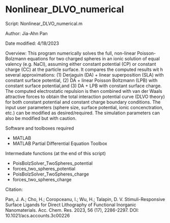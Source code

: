 # Nonlinear_DLVO_numerical

Script: Nonlinear_DLVO_numerical.m

Author: Jia-Ahn Pan

Date modified: 4/18/2023

Overview: 
This program numerically solves the full, non-linear Poisson-Bolzmann 
equations for two charged spheres in an ionic solution of equal valency (e.g. NaCl),
assuming either constant potential (CP) or constant charge (CC) at the particle surface.
It compares the computed results wit    h several approximations: (1) Derjaguin (DA) + 
linear superposition (SLA) with constant surface potential, (2) DA + linear Poisson Boltzmann (LPB) 
with constant surface potential,and (3) DA + LPB with constant surface charge. The computed
electrostatic repulsion is then combined with van der Waals attractive forces to obtain
the total interaction potential curve (DLVO theory) for both constant potential
and constant charge boundary conditions.
    The input user parameters (sphere size, surface potential, ionic 
concenctration, etc.) can be modified as desired/required. The simulation
parameters can also be modified but with caution.

Software and toolboxes required
- MATLAB
- MATLAB Partial Differential Equation Toolbox

Intermediate functions (at the end of this script)
- PoisBolzSolver_TwoSpheres_potential
- forces_two_spheres_potential
- PoisBolzSolver_TwoSpheres_charge
- forces_two_spheres_charge

Citation:

Pan, J. A.; Cho, H.; Coropceanu, I.; Wu, H.; Talapin, D. V. Stimuli-Responsive Surface Ligands for Direct Lithography of Functional Inorganic Nanomaterials. Acc. Chem. Res. 2023, 56 (17), 2286-2297. DOI: 10.1021/acs.accounts.3c00226 
